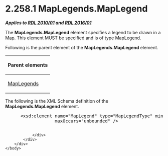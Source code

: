 <html dir="LTR" xmlns:mshelp="http://msdn.microsoft.com/mshelp" xmlns:ddue="http://ddue.schemas.microsoft.com/authoring/2003/5" xmlns:xlink="http://www.w3.org/1999/xlink" xmlns:tool="http://www.microsoft.com/tooltip">
    <head>
        <meta http-equiv="Content-Type" content="text/html; CHARSET=utf-8"></meta>
        <meta name="save" content="history"></meta>
        <title>2.258.1 MapLegends.MapLegend</title>
        <xml>
            <mshelp:toctitle title="2.258.1 MapLegends.MapLegend"></mshelp:toctitle>
            <mshelp:rltitle title="[MS-RDL]: MapLegends.MapLegend"></mshelp:rltitle>
            <mshelp:keyword index="A" term="f06abfe9-4841-45f7-bdf9-ad38af4e2562"></mshelp:keyword>
            <mshelp:attr name="DCSext.ContentType" value="open specification"></mshelp:attr>
            <mshelp:attr name="AssetID" value="f06abfe9-4841-45f7-bdf9-ad38af4e2562"></mshelp:attr>
            <mshelp:attr name="TopicType" value="kbRef"></mshelp:attr>
            <mshelp:attr name="DCSext.Title" value="[MS-RDL]: MapLegends.MapLegend" />
        </xml>
    </head>
    <body>
        <div id="header">
            <h1 class="heading">2.258.1 MapLegends.MapLegend</h1>
        </div>
        <div id="mainSection">
            <div id="mainBody">
                <div id="allHistory" class="saveHistory"></div>
                <div id="sectionSection0" class="section" name="collapseableSection">
                    

<p><b><i>Applies to </i></b><a href="3428e690-a348-4ec7-8a6a-8efb42d2cdee.html"><b><i>RDL 2010/01</i></b></a><b><i>
and </i></b><a href="52ce3983-2bfc-4e72-9359-42aaf5fe4509.html"><b><i>RDL 2016/01</i></b></a></p>

<p>The <b>MapLegends.MapLegend</b> element specifies a legend
to be drawn in a <a href="fd166dd8-6772-4507-b3f6-50a2b7cfd6ac.html">Map</a>.
This element MUST be specified and is of type <a href="71c7ce11-4e8a-433b-975a-731e089ea04f.html">MapLegend</a>.</p>

<p>Following is the parent element of the <b>MapLegends.MapLegend</b>
element.</p>

<table>
 <thead>
  <tr>
   <th>
   <p>Parent elements</p>
   </th>
  </tr>
 </thead>
 <tr>
  <td>
  <p><a href="08b818b5-0017-4623-a671-2d5b3b710187.html">MapLegends</a></p>
  </td>
 </tr>
</table>

<p>The following is the XML Schema definition of the <b>MapLegends.MapLegend</b>
element.</p>

<dl>
<dd>
<div><pre> &lt;xsd:element name=&quot;MapLegend&quot; type=&quot;MapLegendType&quot; minOccurs=&quot;1&quot; 
              maxOccurs=&quot;unbounded&quot; /&gt;
  
</pre></div>
</dd></dl>


                </div>
            </div>
        </div>
    </body>
</html>